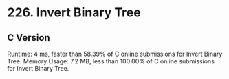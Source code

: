 # 226. Invert Binary Tree

## C Version
Runtime: 4 ms, faster than 58.39% of C online submissions for Invert Binary Tree.
Memory Usage: 7.2 MB, less than 100.00% of C online submissions for Invert Binary Tree.